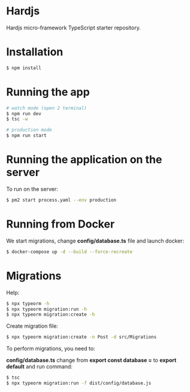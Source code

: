 # Hardjs

Hardjs micro-framework TypeScript starter repository.

# Installation

```bash
$ npm install
```

# Running the app

```bash
# watch mode (open 2 terminal)
$ npm run dev
$ tsc -w

# production mode
$ npm run start
```

# Running the application on the server

To run on the server:

```bash
$ pm2 start process.yaml --env production
```

# Running from Docker

We start migrations, change **config/database.ts** file and launch docker:

```bash
$ docker-compose up -d --build --force-recreate
```

# Migrations

Help:

```bash
$ npx typeorm -h
$ npx typeorm migration:run -h
$ npx typeorm migration:create -h
```

Create migration file:

```bash
$ npx typeorm migration:create -n Post -d src/Migrations
```

To perform migrations, you need to:

**config/database.ts** change from **export const database =** to **export default** and run command:

```bash
$ tsc
$ npx typeorm migration:run -f dist/config/database.js
```
